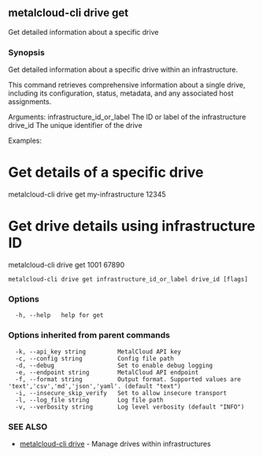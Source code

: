 ## metalcloud-cli drive get

Get detailed information about a specific drive

### Synopsis

Get detailed information about a specific drive within an infrastructure.

This command retrieves comprehensive information about a single drive, including its configuration,
status, metadata, and any associated host assignments.

Arguments:
  infrastructure_id_or_label    The ID or label of the infrastructure
  drive_id                     The unique identifier of the drive

Examples:
  # Get details of a specific drive
  metalcloud-cli drive get my-infrastructure 12345

  # Get drive details using infrastructure ID
  metalcloud-cli drive get 1001 67890

```
metalcloud-cli drive get infrastructure_id_or_label drive_id [flags]
```

### Options

```
  -h, --help   help for get
```

### Options inherited from parent commands

```
  -k, --api_key string         MetalCloud API key
  -c, --config string          Config file path
  -d, --debug                  Set to enable debug logging
  -e, --endpoint string        MetalCloud API endpoint
  -f, --format string          Output format. Supported values are 'text','csv','md','json','yaml'. (default "text")
  -i, --insecure_skip_verify   Set to allow insecure transport
  -l, --log_file string        Log file path
  -v, --verbosity string       Log level verbosity (default "INFO")
```

### SEE ALSO

* [metalcloud-cli drive](metalcloud-cli_drive.md)	 - Manage drives within infrastructures

